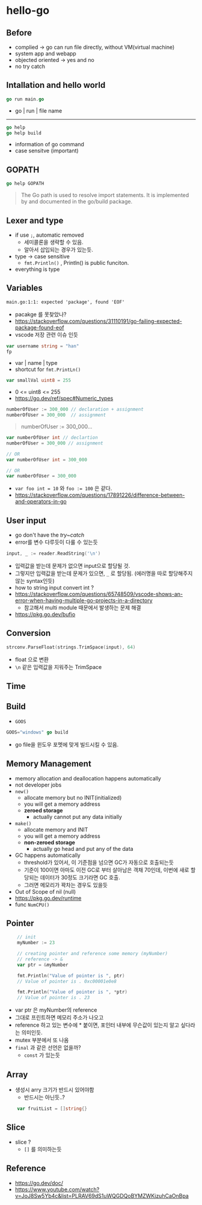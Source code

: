 # hello-go

## Before

- complied -> go can run file directly, without VM(virtual machine)
- system app and webapp
- objected oriented -> yes and no
- no try catch

## Intallation and hello world

```go
go run main.go
```
- go | run | file name

---

```go
go help
go help build
```

- information of go command
- case sensitve (important)


## GOPATH

```go
go help GOPATH
```

> The Go path is used to resolve import statements.
> It is implemented by and documented in the go/build package.


## Lexer and type

- if use `;`, automatic removed
    - 세미콜론을 생략할 수 있음.
    - 알아서 삽입되는 경우가 있는듯.
- type -> case sensitive
    - `fmt.Println()` , Println() is public funciton.
- everything is type


## Variables

```txt
main.go:1:1: expected 'package', found 'EOF'
```

- pacakge 를 못찾았나?
- https://stackoverflow.com/questions/31110191/go-failing-expected-package-found-eof 
- vscode 저장 관련 이슈 인듯


```go
var username string = "han"
fp
```

- var | name | type
- shortcut for `fmt.PrintLn()`


```go
var smallVal uint8 = 255
```

- 0 <= uint8 <= 255
- https://go.dev/ref/spec#Numeric_types

```go
numberOfUser := 300_000 // declaration + assignment
numberOfUser = 300_000  // assignment
```

> numberOfUser := 300_000...

```go
var numberOfUser int // declartion
numberOfUser = 300_000 // assignment

// OR
var numberOfUser int = 300_000

// OR
var numberOfUser = 300_000
```

- `var foo int = 10` 와 `foo := 100` 은 같다.
- https://stackoverflow.com/questions/17891226/difference-between-and-operators-in-go


## User input
- go don't have the *try~catch*
- error를 변수 다루듯이 다룰 수 있는듯

```go
input, _ := reader.ReadString('\n')
```
- 입력값을 받는데 문제가 없으면 input으로 할당될 것.
- 그렇지만 입력값을 받는데 문제가 있으면, `_` 로 할당됨. (에러명을 따로 할당해주지 않는 syntax인듯)
- how to string input convert int ?
- https://stackoverflow.com/questions/65748509/vscode-shows-an-error-when-having-multiple-go-projects-in-a-directory
    - 참고해서 multi module 때문에서 발생하는 문제 해결
- https://pkg.go.dev/bufio


## Conversion
```go
strconv.ParseFloat(strings.TrimSpace(input), 64)
```

- float 으로 변환
- `\n` 같은 입력값을 지워주는 TrimSpace

## Time

## Build

- `GOOS`

```go
GOOS="windows" go build
```

- go file을 윈도우 포멧에 맞게 빌드시킬 수 있음.

## Memory Management

- memory allocation and deallocation happens automatically
- not developer jobs
- `new()`
    - allocate memory but no INIT(initialized)
    - you will get a memory address
    - **zeroed storage**
        - actually cannot put any data initially
- `make()`
    - allocate memory and INIT
    - you will get a memory address
    - **non-zeroed storage**
        - actually go head and put any of the data
- GC happens automatically
    - threshold가 있어서, 이 기준점을 넘으면 GC가 자동으로 호출되는듯
    - 기준이 100이면 아마도 이전 GC로 부터 살아남은 객채 70인데, 이번에 새로 할당되는 데이터가 30정도 크기라면 GC 호출.
    - 그러면 메모리가 꽉차는 경우도 있을듯
- Out of Scope of nil (null)
- https://pkg.go.dev/runtime
- func `NumCPU()`

## Pointer
```go
	// init
	myNumber := 23

	// creating pointer and reference some memory (myNumber)
	// reference -> &
	var ptr = &myNumber

	fmt.Println("Value of pointer is ", ptr)
	// Value of pointer is . 0xc00001e0e8

	fmt.Println("Value of pointer is ", *ptr)
	// Value of pointer is . 23
```

- var ptr 은 myNumber의 reference
- 그대로 프린트하면 메모리 주소가 나오고
- reference 하고 있는 변수에 * 붙이면, 포인터 내부에 무슨값이 있는지 알고 싶다라는 의미인듯.
- mutex 부분에서 또 나옴
- `final` 과 같은 선언은 없을까?
    - `const` 가 있는듯

## Array
- 생성시 arry 크기가 반드시 있어야함
    - 반드시는 아닌듯..?

```go
	var fruitList = []string{}
```

## Slice
- slice ?
    - `[]` 를 의미하는듯

## Reference
- https://go.dev/doc/
- https://www.youtube.com/watch?v=JoJ8Sw5Yb4c&list=PLRAV69dS1uWQGDQoBYMZWKjzuhCaOnBpa
